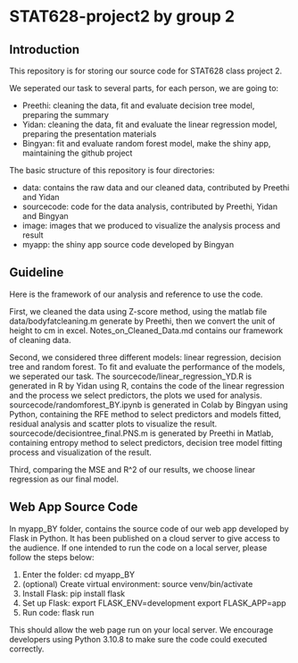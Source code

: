 # STAT628-project2 by group 2

## Introduction

This repository is for storing our source code for STAT628 class project 2.

We seperated our task to several parts, for each person, we are going to:

- Preethi: cleaning the data, fit and evaluate decision tree model, preparing the summary
- Yidan: cleaning the data, fit and evaluate the linear regression model, preparing the presentation materials
- Bingyan: fit and evaluate random forest model, make the shiny app, maintaining the github project

The basic structure of this repository is four directories:

- data: contains the raw data and our cleaned data, contributed by Preethi and Yidan
- sourcecode: code for the data analysis, contributed by Preethi, Yidan and Bingyan
- image: images that we produced to visualize the analysis process and result
- myapp: the shiny app source code developed by Bingyan

## Guideline

Here is the framework of our analysis and reference to use the code.

First, we cleaned the data using Z-score method, using the matlab file data/bodyfatcleaning.m generate by Preethi, then we convert the unit of height to cm in excel. Notes_on_Cleaned_Data.md contains our framework of cleaning data.

Second, we considered three different models: linear regression, decision tree and random forest. To fit and evaluate the performance of the models, we seperated our task. The sourcecode/linear_regression_YD.R is generated in R by Yidan using R, contains the code of the linear regression and the process we select predictors, the plots we used for analysis. sourcecode/randomforest_BY.ipynb is generated in Colab by Bingyan using Python, containing the RFE method to select predictors and models fitted, residual analysis and scatter plots to visualize the result. sourcecode/decisiontree_final.PNS.m is generated by Preethi in Matlab, containing entropy method to select predictors, decision tree model fitting process and visualization of the result.

Third, comparing the MSE and R^2 of our results, we choose linear regression as our final model.

## Web App Source Code

In myapp_BY folder, contains the source code of our web app developed by Flask in Python. It has been published on a cloud server to give access to the audience. If one intended to run the code on a local server, please follow the steps below:

1. Enter the folder: cd myapp_BY
2. (optional) Create virtual environment: source venv/bin/activate
3. Install Flask: pip install flask
4. Set up Flask: 
export FLASK_ENV=development
export FLASK_APP=app
5. Run code: flask run

This should allow the web page run on your local server. We encourage developers using Python 3.10.8 to make sure the code could executed correctly.

